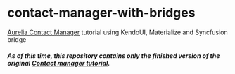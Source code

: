# contact-manager-with-bridges
[Aurelia Contact Manager](http://aurelia.io/hub.html#/doc/article/aurelia/framework/latest/contact-manager-tutorial/1) tutorial using  KendoUI, Materialize and Syncfusion bridge

#### _As of this time, this repository contains only the finished version of the original [Contact manager tutorial](http://aurelia.io/hub.html#/doc/article/aurelia/framework/latest/contact-manager-tutorial)._
